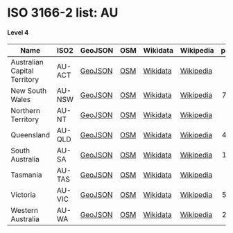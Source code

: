 # ISO 3166-2 list: AU


#### Level 4
Name | ISO2 | GeoJSON | OSM | Wikidata | Wikipedia | population 
--- | --- | --- | --- | --- | --- | --: 
Australian Capital Territory | AU-ACT | [GeoJSON](../../export/geojson/q8/iso2/AU/AU-ACT.geojson) | [OSM](https://www.openstreetmap.org/relation/2354197) | [Wikidata](https://www.wikidata.org/wiki/Q3258) | [Wikipedia](http://en.wikipedia.org/wiki/en%3AAustralian%20Capital%20Territory) | 396,857
New South Wales | AU-NSW | [GeoJSON](../../export/geojson/q8/iso2/AU/AU-NSW.geojson) | [OSM](https://www.openstreetmap.org/relation/2316593) | [Wikidata](https://www.wikidata.org/wiki/Q3224) | [Wikipedia](http://en.wikipedia.org/wiki/en%3ANew%20South%20Wales) | 7,480,228
Northern Territory | AU-NT | [GeoJSON](../../export/geojson/q8/iso2/AU/AU-NT.geojson) | [OSM](https://www.openstreetmap.org/relation/2316594) | [Wikidata](https://www.wikidata.org/wiki/Q3235) | [Wikipedia](http://en.wikipedia.org/wiki/en%3ANorthern%20Territory) | 245,562
Queensland | AU-QLD | [GeoJSON](../../export/geojson/q8/iso2/AU/AU-QLD.geojson) | [OSM](https://www.openstreetmap.org/relation/2316595) | [Wikidata](https://www.wikidata.org/wiki/Q36074) | [Wikipedia](http://en.wikipedia.org/wiki/en%3AQueensland) | 4,703,193
South Australia | AU-SA | [GeoJSON](../../export/geojson/q8/iso2/AU/AU-SA.geojson) | [OSM](https://www.openstreetmap.org/relation/2316596) | [Wikidata](https://www.wikidata.org/wiki/Q35715) | [Wikipedia](http://en.wikipedia.org/wiki/en%3ASouth%20Australia) | 1,742,744
Tasmania | AU-TAS | [GeoJSON](../../export/geojson/q8/iso2/AU/AU-TAS.geojson) | [OSM](https://www.openstreetmap.org/relation/2369652) | [Wikidata](https://www.wikidata.org/wiki/Q34366) | [Wikipedia](http://en.wikipedia.org/wiki/en%3ATasmania) | 509,965
Victoria | AU-VIC | [GeoJSON](../../export/geojson/q8/iso2/AU/AU-VIC.geojson) | [OSM](https://www.openstreetmap.org/relation/2316741) | [Wikidata](https://www.wikidata.org/wiki/Q36687) | [Wikipedia](http://en.wikipedia.org/wiki/en%3AVictoria%20%28Australia%29) | 5,926,624
Western Australia | AU-WA | [GeoJSON](../../export/geojson/q8/iso2/AU/AU-WA.geojson) | [OSM](https://www.openstreetmap.org/relation/2316598) | [Wikidata](https://www.wikidata.org/wiki/Q3206) | [Wikipedia](http://en.wikipedia.org/wiki/en%3AWestern%20Australia) | 2,474,410
